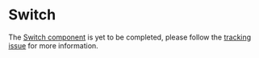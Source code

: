 # Switch

The [Switch component](https://material.io/go/design-switches) is yet to be
completed, please follow the [tracking
issue](https://github.com/material-components/material-components-android/issues/85)
for more information.
